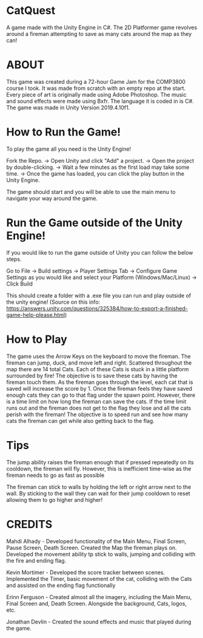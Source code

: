 # CatQuest
A game made with the Unity Engine in C#. The 2D Platformer game revolves around a fireman attempting to save as many cats around the map as they can!


# ABOUT
This game was created during a 72-hour Game Jam for the COMP3800 course I took. It was made from scratch with an empty repo at the start. Every piece of art is originally made using Adobe Photoshop. The music and sound effects were made using Bxfr. The language it is coded in is C#. The game was made in Unity Version 2019.4.10f1.


# How to Run the Game!
To play the game all you need is the Unity Engine! 

Fork the Repo. -> 
Open Unity and click "Add" a project. -> 
Open the project by double-clicking.  -> 
Wait a few minutes as the first load may take some time. -> 
Once the game has loaded, you can click the play button in the Unity Engine. 

The game should start and you will be able to use the main menu to navigate your way around the game.


# Run the Game outside of the Unity Engine!
If you would like to run the game outside of Unity you can follow the below steps.

Go to File -> Build settings -> Player Settings Tab -> Configure Game Settings as you would like and select your Platform (Windows/Mac/Linux) -> Click Build

This should create a folder with a .exe file you can run and play outside of the unity engine!
(Source on this info: https://answers.unity.com/questions/325384/how-to-export-a-finished-game-help-please.html)


# How to Play
The game uses the Arrow Keys on the keyboard to move the fireman. The fireman can jump, duck, and move left and right. Scattered throughout the map there are 
14 total Cats. Each of these Cats is stuck in a little platform surrounded by fire! The objective is to save these cats by having the fireman touch them. 
As the fireman goes through the level, each cat that is saved will increase the score by 1. Once the fireman feels they have saved enough cats they can go to that flag
under the spawn point. However, there is a time limit on how long the fireman can save the cats. If the time limit runs out and the fireman does not get to the flag 
they lose and all the cats perish with the fireman! The objective is to speed run and see how many cats the fireman can get while also getting back to the flag.


# Tips
The jump ability raises the fireman enough that if pressed repeatedly on its cooldown, the fireman will fly. However, this is inefficient  time-wise as the fireman 
needs to go as fast as possible

The fireman can stick to walls by holding the left or right arrow next to the wall. By sticking to the wall they can wait for their jump cooldown to reset allowing
them to go higher and higher!


# CREDITS
Mahdi Alhady - Developed functionality of the Main Menu, Final Screen, Pause Screen, Death Screen. Created the Map the fireman plays on. Developed the 
movement ability tp stick to walls, jumping and colliding with the fire and ending flag. 

Kevin Mortimer - Developed the score tracker between scenes. Implemented the Timer, basic movement of the cat, colliding with the Cats and assisted on the ending flag functionally

Erinn Ferguson - Created almost all the imagery, including the Main Menu, Final Screen and, Death Screen. Alongside the background, Cats, logos, etc.

Jonathan Devlin - Created the sound effects and music that played during the game.


